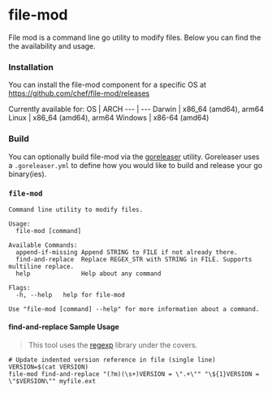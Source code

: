 # file-mod

File mod is a command line go utility to modify files. Below you can find the the availability and usage.

### Installation

You can install the file-mod component for a specific OS at https://github.com/chef/file-mod/releases

Currently available for:
OS | ARCH
--- | ---
Darwin | x86_64 (amd64), arm64
Linux | x86_64 (amd64), arm64
Windows | x86-64 (amd64)

### Build

You can optionally build file-mod via the [goreleaser](https://goreleaser.com/) utility. Goreleaser uses a `.goreleaser.yml` to define how you would like to build and release your go binary(ies).

### `file-mod`

<!-- stdout "./build/linux/file-mod --help" -->
```
Command line utility to modify files.

Usage:
  file-mod [command]

Available Commands:
  append-if-missing Append STRING to FILE if not already there.
  find-and-replace  Replace REGEX_STR with STRING in FILE. Supports multiline replace.
  help              Help about any command

Flags:
  -h, --help   help for file-mod

Use "file-mod [command] --help" for more information about a command.
```
<!-- stdout -->

#### find-and-replace Sample Usage

> This tool uses the [regexp](https://golang.org/pkg/regexp/) library under the covers.

```
# Update indented version reference in file (single line)
VERSION=$(cat VERSION)
file-mod find-and-replace "(?m)(\s+)VERSION = \".+\"" "\${1}VERSION = \"$VERSION\"" myfile.ext
```
